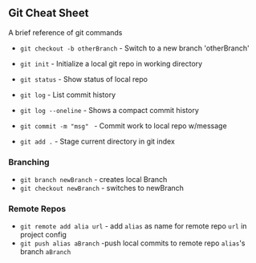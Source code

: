 ## Git Cheat Sheet

A brief reference of git commands

* `git checkout -b otherBranch` - Switch to a new branch 'otherBranch'

* `git init` - Initialize a local git repo in working directory
* `git status` - Show status of local repo
* `git log` - List commit history
* `git log --oneline` - Shows a compact commit history
* `git commit -m "msg" ` - Commit work to local repo w/message
* `git add .` - Stage current directory in git index


### Branching

* `git branch newBranch` - creates local Branch
* `git checkout newBranch` - switches to newBranch

### Remote Repos

* `git remote add alia url` - add `alias` as name for remote repo `url` in project config
* `git push alias aBranch` -push local commits to remote repo `alias`'s branch `aBranch`
